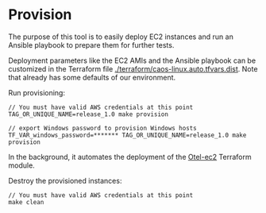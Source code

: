 # Provision

The purpose of this tool is to easily deploy EC2 instances and run an Ansible
playbook to prepare them for further tests.

Deployment parameters like the EC2 AMIs and the Ansible playbook can be customized
in the Terraform file [./terraform/caos-linux.auto.tfvars.dist](./terraform/caos-linux.auto.tfvars.dist). Note
that already has some defaults of our environment.

Run provisioning:
```shell
// You must have valid AWS credentials at this point
TAG_OR_UNIQUE_NAME=release_1.0 make provision

// export Windows password to provision Windows hosts
TF_VAR_windows_password=******* TAG_OR_UNIQUE_NAME=release_1.0 make provision
```

In the background, it automates the deployment of the [Otel-ec2](https://github.com/newrelic-experimental/env-provisioner/tree/main/terraform/otel-ec2) Terraform module.

Destroy the provisioned instances:
```shell
// You must have valid AWS credentials at this point
make clean
```
